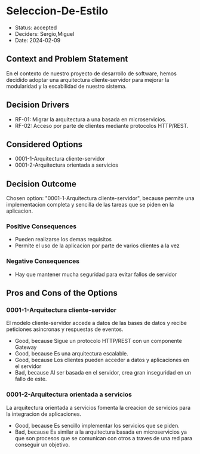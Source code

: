 # Seleccion-De-Estilo

* Status: accepted
* Deciders: Sergio,Miguel
* Date: 2024-02-09

## Context and Problem Statement

En el contexto de nuestro proyecto de desarrollo de software, hemos decidido adoptar una arquitectura cliente-servidor para mejorar la modularidad y la escabilidad de nuestro sistema.

## Decision Drivers

* RF-01: Migrar la arquitectura a una basada en microservicios.
* RF-02: Acceso por parte de clientes mediante protocolos HTTP/REST.

## Considered Options

* 0001-1-Arquitectura cliente-servidor
* 0001-2-Arquitectura orientada a servicios

## Decision Outcome

Chosen option: "0001-1-Arquitectura cliente-servidor", because permite una implementacion completa y sencilla de las tareas que se piden en la aplicacion.

### Positive Consequences

* Pueden realizarse los demas requisitos
* Permite el uso de la aplicacion por parte de varios clientes a la vez

### Negative Consequences

* Hay que mantener mucha seguridad para evitar fallos de servidor

## Pros and Cons of the Options

### 0001-1-Arquitectura cliente-servidor

El modelo cliente-servidor accede a datos de las bases de datos y recibe peticiones asincronas y respuestas de eventos.

* Good, because Sigue un protocolo HTTP/REST con un componente Gateway
* Good, because Es una arquitectura escalable.
* Good, because Los clientes pueden acceder a datos y aplicaciones en el servidor
* Bad, because Al ser basada en el servidor, crea gran inseguridad en un fallo de este.

### 0001-2-Arquitectura orientada a servicios

La arquitectura orientada a servicios fomenta la creacion de servicios para la integracion de aplicaciones.

* Good, because Es sencillo implementar los servicios que se piden.
* Bad, because Es similar a la arquitectura basada en microservicios ya que son procesos que se comunican con otros a traves de una red para conseguir un objetivo.

